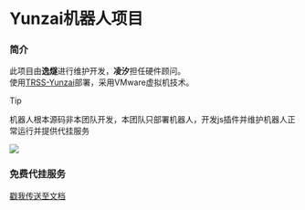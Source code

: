 # Yunzai机器人项目

### 简介
此项目由**逸燧**进行维护开发，**凌汐**担任硬件顾问。<br>
使用[TRSS-Yunzai](https://trss.me)部署，采用VMware虚拟机技术。

> [!tip]
> 机器人根本源码非本团队开发，本团队只部署机器人，开发js插件并维护机器人正常运行并提供代挂服务

![](/help.jpg)

### 免费代挂服务

[戳我传送至文档](https://botdocs.escateam.icu)